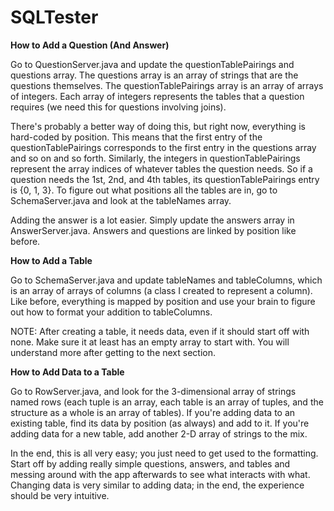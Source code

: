 SQLTester
=========

<b>How to Add a Question (And Answer)</b>

Go to QuestionServer.java and update the questionTablePairings and questions array. The questions array is an array of strings that are the questions themselves. The questionTablePairings array is an array of arrays of integers. Each array of integers represents the tables that a question requires (we need this for questions involving joins).

There's probably a better way of doing this, but right now, everything is hard-coded by position. This means that the first entry of the questionTablePairings corresponds to the first entry in the questions array and so on and so forth. Similarly, the integers in questionTablePairings represent the array indices of whatever tables the question needs. So if a question needs the 1st, 2nd, and 4th tables, its questionTablePairings entry is  {0, 1, 3}. To figure out what positions all the tables are in, go to SchemaServer.java and look at the tableNames array.

Adding the answer is a lot easier. Simply update the answers array in AnswerServer.java. Answers and questions are linked by position like before.

<b>How to Add a Table</b>

Go to SchemaServer.java and update tableNames and tableColumns, which is an array of arrays of columns (a class I created to represent a column). Like before, everything is mapped by position and use your brain to figure out how to format your addition to tableColumns. 

NOTE: After creating a table, it needs data, even if it should start off with none. Make sure it at least has an empty array to start with. You will understand more after getting to the next section.

<b>How to Add Data to a Table</b>

Go to RowServer.java, and look for the 3-dimensional array of strings named rows (each tuple is an array, each table is an array of tuples, and the structure as a whole is an array of tables). If you're adding data to an existing table, find its data by position (as always) and add to it. If you're adding data for a new table, add another 2-D array of strings to the mix.

In the end, this is all very easy; you just need to get used to the formatting. Start off by adding really simple questions, answers, and tables and messing around with the app afterwards to see what interacts with what. Changing data is very similar to adding data; in the end, the experience should be very intuitive.
